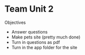 <h1>Team Unit 2</h1>

<p>Objectives</p>
<ul>
	<li>Answer questions</li>
	<li>Make pets site (pretty much done)</li>
	<li>Turn in questions as pdf</li>
	<li>Turn in the app folder for the site</li>
</ul>